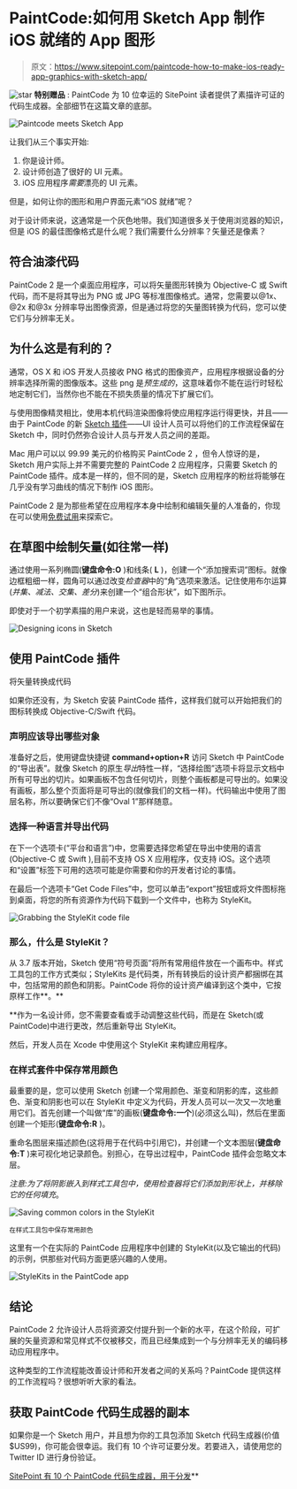 # PaintCode:如何用 Sketch App 制作 iOS 就绪的 App 图形

> 原文：<https://www.sitepoint.com/paintcode-how-to-make-ios-ready-app-graphics-with-sketch-app/>

![star](img/c8ffe02d9ef53358260bccb6ceb9aad7.png) **特别赠品** : PaintCode 为 10 位幸运的 SitePoint 读者提供了素描许可证的代码生成器。全部细节在这篇文章的底部。

![Paintcode meets Sketch App](img/9f85f5a94139701e43773373a5e6093f.png)

让我们从三个事实开始:

1.  你是设计师。
2.  设计师创造了很好的 UI 元素。
3.  iOS 应用程序*需要*漂亮的 UI 元素。

但是，如何让你的图形和用户界面元素“iOS 就绪”呢？

对于设计师来说，这通常是一个灰色地带。我们知道很多关于使用浏览器的知识，但是 iOS 的最佳图像格式是什么呢？我们需要什么分辨率？矢量还是像素？

## 符合油漆代码

PaintCode 2 是一个桌面应用程序，可以将矢量图形转换为 Objective-C 或 Swift 代码，而不是将其导出为 PNG 或 JPG 等标准图像格式。通常，您需要以@1x、@2x 和@3x 分辨率导出图像资源，但是通过将您的矢量图转换为代码，您可以使它们与分辨率无关。

## 为什么这是有利的？

通常，OS X 和 iOS 开发人员接收 PNG 格式的图像资产，应用程序根据设备的分辨率选择所需的图像版本。这些 png 是*预生成的*，这意味着你不能在运行时轻松地定制它们，当然你也不能在不损失质量的情况下扩展它们。

与使用图像精灵相比，使用本机代码渲染图像将使应用程序运行得更快，并且——由于 PaintCode 的新 [Sketch 插件](http://www.paintcodeapp.com/sketch)——UI 设计人员可以将他们的工作流程保留在 Sketch 中，同时仍然弥合设计人员与开发人员之间的差距。

Mac 用户可以以 99.99 美元的价格购买 PaintCode 2 ，但令人惊讶的是，Sketch 用户实际上并不需要完整的 PaintCode 2 应用程序，只需要 Sketch 的 PaintCode 插件。成本是一样的，但不同的是，Sketch 应用程序的粉丝将能够在几乎没有学习曲线的情况下制作 iOS 图形。

PaintCode 2 是为那些希望在应用程序本身中绘制和编辑矢量的人准备的，你现在可以使用[免费试用](https://www.paintcodeapp.com/)来探索它。

## 在草图中绘制矢量(如往常一样)

通过使用一系列椭圆(**键盘命令:O** )和线条( **L** )，创建一个“添加搜索词”图标。就像边框粗细一样，圆角可以通过改变*检查器*中的“角”选项来激活。记住使用布尔运算(*并集、减法、交集、差分*)来创建一个“组合形状”，如下图所示。

即使对于一个初学素描的用户来说，这也是轻而易举的事情。

![Designing icons in Sketch](img/0c56d629319f5380133de4a5c523c4b2.png)

## 使用 PaintCode 插件
将矢量转换成代码

如果你还没有，为 Sketch 安装 PaintCode 插件，这样我们就可以开始把我们的图标转换成 Objective-C/Swift 代码。

### 声明应该导出哪些对象

准备好之后，使用键盘快捷键 **command+option+R** 访问 Sketch 中 PaintCode 的“导出表”。就像 Sketch 的原生*导出*特性一样，“选择绘图”选项卡将显示文档中所有可导出的切片。如果画板不包含任何切片，则整个画板都是可导出的。如果没有画板，那么整个页面将是可导出的(就像我们的文档一样)。代码输出中使用了图层名称，所以要确保它们不像“Oval 1”那样随意。

### 选择一种语言并导出代码

在下一个选项卡(“平台和语言”)中，您需要选择您希望在导出中使用的语言(Objective-C 或 Swift ),目前不支持 OS X 应用程序，仅支持 iOS。这个选项和“设置”标签下可用的选项可能是你需要和你的开发者讨论的事情。

在最后一个选项卡“Get Code Files”中，您可以单击“export”按钮或将文件图标拖到桌面，将您的所有资源作为代码下载到一个文件中，也称为 StyleKit。

![Grabbing the StyleKit code file](img/ba5085ef11203b76c72426dcb7b494fa.png)

### 那么，什么是 StyleKit？

从 3.7 版本开始，Sketch 使用“符号页面”将所有常用组件放在一个画布中。样式工具包的工作方式类似；StyleKits 是代码类，所有转换后的设计资产都捆绑在其中，包括常用的颜色和阴影。PaintCode 将你的设计资产编译到这个类中，它按原样工作**。**

 **作为一名设计师，您不需要查看或手动调整这些代码，而是在 Sketch(或 PaintCode)中进行更改，然后重新导出 StyleKit。

然后，开发人员在 Xcode 中使用这个 StyleKit 来构建应用程序。

### 在样式套件中保存常用颜色

最重要的是，您可以使用 Sketch 创建一个常用颜色、渐变和阴影的库，这些颜色、渐变和阴影也可以在 StyleKit 中定义为代码，开发人员可以一次又一次地重用它们。首先创建一个叫做“库”的画板(**键盘命令:一个**)(必须这么叫)，然后在里面创建一个矩形(**键盘命令:R** )。

重命名图层来描述颜色(这将用于在代码中引用它)，并创建一个文本图层(**键盘命令:T** )来可视化地记录颜色。别担心，在导出过程中，PaintCode 插件会忽略文本层。

*注意:为了将阴影嵌入到样式工具包中，使用检查器将它们添加到形状上，并移除它的任何填充*。

![Saving common colors in the StyleKit](img/db234fab3943c6c73ea0e553216a530e.png)

<small>在样式工具包中保存常用颜色</small>

这里有一个在实际的 PaintCode 应用程序中创建的 StyleKit(以及它输出的代码)的示例，供那些对代码方面更感兴趣的人使用。

![StyleKits in the PaintCode app](img/49383e36cae26d060946e9059366e734.png)

## 结论

PaintCode 2 允许设计人员将资源交付提升到一个新的水平，在这个阶段，可扩展的矢量资源和常见样式不仅被移交，而且已经集成到一个与分辨率无关的编码移动应用程序中。

这种类型的工作流程能改善设计师和开发者之间的关系吗？PaintCode 提供这样的工作流程吗？很想听听大家的看法。

## 获取 PaintCode 代码生成器的副本

如果你是一个 Sketch 用户，并且想为你的工具包添加 Sketch 代码生成器(价值$US99)，你可能会很幸运。我们有 10 个许可证要分发。若要进入，请使用您的 Twitter ID 进行身份验证。

[SitePoint 有 10 个 PaintCode 代码生成器，用于分发](https://gleam.io/bNMk7/sitepoint-has-10-paintcode-code-generator-for-sketch-licenses-to-give-away)**
